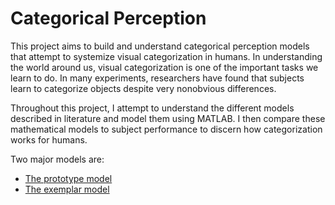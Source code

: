 # Categorical Perception
This project aims to build and understand categorical perception models that attempt to systemize visual categorization in humans. In understanding the world around us, visual categorization is one of the important tasks we learn to do. In many experiments, researchers have found that subjects learn to categorize objects despite very nonobvious differences.

Throughout this project, I attempt to understand the different models described in literature and model them using MATLAB. I then compare these mathematical models to subject performance to discern how categorization works for humans.

Two major models are:
* [The prototype model](posts/prototype.md)
* [The exemplar model](posts/exemplar.md)



